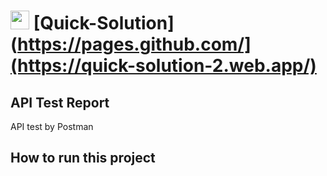 # <img src="https://i.ibb.co/B3rpcB9/20220617-224257-0000-01.png"  width="30" height="30">  [Quick-Solution](https://pages.github.com/](https://quick-solution-2.web.app/) 
## API Test Report
API test by Postman 
## How to run this project
